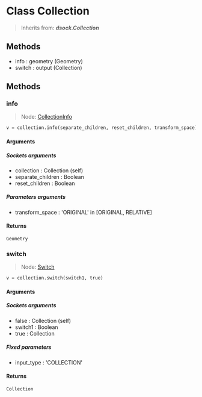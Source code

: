 
# Class Collection

> Inherits from: ***dsock.Collection***

## Methods



- info : geometry (Geometry)
- switch : output (Collection)



## Methods


### info

> Node: [CollectionInfo](../nodes/{self.node_name}.md)

```python
v = collection.info(separate_children, reset_children, transform_space)
```


#### Arguments


##### Sockets arguments



- collection : Collection (self)
- separate_children : Boolean
- reset_children : Boolean



##### Parameters arguments



- transform_space : 'ORIGINAL' in [ORIGINAL, RELATIVE]



#### Returns

    Geometry

### switch

> Node: [Switch](../nodes/{self.node_name}.md)

```python
v = collection.switch(switch1, true)
```


#### Arguments


##### Sockets arguments



- false : Collection (self)
- switch1 : Boolean
- true : Collection



##### Fixed parameters



- input_type : 'COLLECTION'



#### Returns

    Collection
